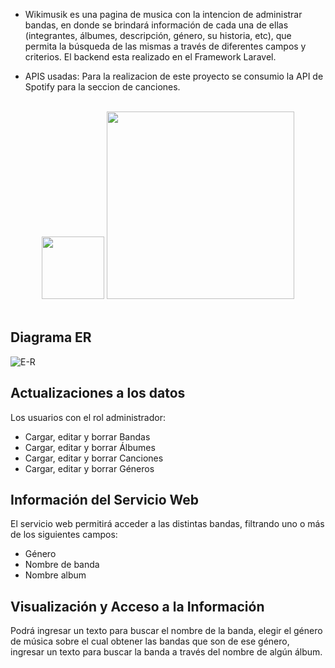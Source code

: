 - Wikimusik es una pagina de musica con la intencion de administrar bandas, en donde se brindará información de cada una de ellas (integrantes, álbumes, descripción, género, su historia, etc), que permita la búsqueda de las mismas a través de diferentes campos y criterios. El backend esta realizado en el Framework Laravel.

- APIS usadas: Para la realizacion de este proyecto se consumio la API de Spotify para la seccion de canciones.
<br>
<div class="row" align="center">
<img src="https://cdn-icons-png.flaticon.com/512/174/174872.png" width="100">
<img src="https://raw.githubusercontent.com/laravel/art/master/logo-lockup/5%20SVG/2%20CMYK/1%20Full%20Color/laravel-logolockup-cmyk-red.svg" width="300">
</div>
<br>

## Diagrama ER
![E-R](https://user-images.githubusercontent.com/54513334/115152582-0f512e00-a048-11eb-82ea-9849a165cef6.jpg)

## Actualizaciones a los datos
Los usuarios con el rol administrador:
- Cargar, editar y borrar Bandas
- Cargar, editar y borrar Álbumes
- Cargar, editar y borrar Canciones
- Cargar, editar y borrar Géneros

## Información del Servicio Web
El servicio web permitirá acceder a las distintas bandas, filtrando uno o más de los siguientes campos:
- Género
- Nombre de banda
- Nombre album

## Visualización y Acceso a la Información
Podrá ingresar un texto para buscar el nombre de la banda, elegir el género de música sobre el cual obtener las bandas que son de ese género, ingresar un texto para buscar la banda a través del nombre de algún álbum.


